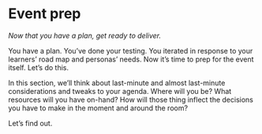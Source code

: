 # Event prep

*Now that you have a plan, get ready to deliver.*

You have a plan. You’ve done your testing. You iterated in response to your learners’ road map and personas’ needs. Now it’s time to prep for the event itself. Let’s do this.

In this section, we’ll think about last-minute and almost last-minute considerations and tweaks to your agenda. Where will you be? What resources will you have on-hand? How will those thing inflect the decisions you have to make in the moment and around the room?

Let’s find out.
